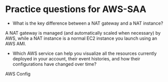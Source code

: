 # Practice questions for AWS-SAA

- What is the key difference between a NAT gateway and a NAT instance?

A NAT gateway is managed (and automatically scaled when necessary) by AWS, while a NAT instance is a normal EC2 instance you launch using an AWS AMI.

- Which AWS service can help you visualize all the resources currently deployed in your account, their event histories, and how their configurations have changed over time?

AWS Config
